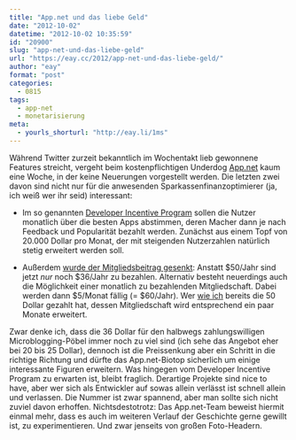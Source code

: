 ```yaml
---
title: "App.net und das liebe Geld"
date: "2012-10-02"
datetime: "2012-10-02 10:35:59"
id: "20900"
slug: "app-net-und-das-liebe-geld"
url: "https://eay.cc/2012/app-net-und-das-liebe-geld/"
author: "eay"
format: "post"
categories:
  - 0815
tags:
  - app-net
  - monetarisierung
meta:
  - yourls_shorturl: "http://eay.li/1ms"
---
```


Während Twitter zurzeit bekanntlich im Wochentakt lieb gewonnene Features streicht, vergeht beim kostenpflichtigen Underdog [App.net](//eay.cc/tag/app-net/) kaum eine Woche, in der keine Neuerungen vorgestellt werden. Die letzten zwei davon sind nicht nur für die anwesenden Sparkassenfinanzoptimierer (ja, ich weiß wer ihr seid) interessant:

- Im so genannten [Developer Incentive Program](http://blog.app.net/blog/2012/09/27/announcing-the-app-net-developer-incentive-program/) sollen die Nutzer monatlich über die besten Apps abstimmen, deren Macher dann je nach Feedback und Popularität bezahlt werden. Zunächst aus einem Topf von 20.000 Dollar pro Monat, der mit steigenden Nutzerzahlen natürlich stetig erweitert werden soll.

- Außerdem [wurde der Mitgliedsbeitrag gesenkt](http://blog.app.net/blog/2012/10/01/app-net-pricing-changes/): Anstatt $50/Jahr sind jetzt _nur_ noch $36/Jahr zu bezahlen. Alternativ besteht neuerdings auch die Möglichkeit einer monatlich zu bezahlenden Mitgliedschaft. Dabei werden dann $5/Monat fällig (= $60/Jahr). Wer [wie ich](https://alpha.app.net/eay) bereits die 50 Dollar gezahlt hat, dessen Mitgliedschaft wird entsprechend ein paar Monate erweitert.

Zwar denke ich, dass die 36 Dollar für den halbwegs zahlungswilligen Microblogging-Pöbel immer noch zu viel sind (ich sehe das Angebot eher bei 20 bis 25 Dollar), dennoch ist die Preissenkung aber ein Schritt in die richtige Richtung und dürfte das App.net-Biotop sicherlich um einige interessante Figuren erweitern. Was hingegen vom Developer Incentive Program zu erwarten ist, bleibt fraglich. Derartige Projekte sind nice to have, aber wer sich als Entwickler auf sowas allein verlässt ist schnell allein und verlassen. Die Nummer ist zwar spannend, aber man sollte sich nicht zuviel davon erhoffen. Nichtsdestotrotz: Das App.net-Team beweist hiermit einmal mehr, dass es auch im weiteren Verlauf der Geschichte gerne gewillt ist, zu experimentieren. Und zwar jenseits von großen Foto-Headern.
